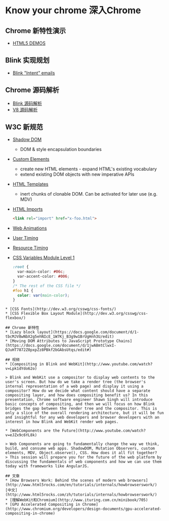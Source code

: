 # Know your chrome 深入Chrome

## Chrome 新特性演示

* [HTML5 DEMOS](https://html5-demos.appspot.com/)


## Blink 实现规划

* [Blink "Intent" emails](https://docs.google.com/spreadsheet/ccc?key=0AjGgk26K1Cc-dEIySWlPNmFHMWlCUGxIQkstZXJ3clE#gid=0)

## Chrome 源码解析

* [Blink 源码解析](https://github.com/yuanyan/kownyourchrome/tree/master/Blink)
* [V8 源码解析](https://github.com/yuanyan/kownyourchrome/tree/master/V8)

## W3C 新规范
* [Shadow DOM](https://dvcs.w3.org/hg/webcomponents/raw-file/tip/spec/shadow/index.html) 
  * DOM & style encapsulation boundaries
* [Custom Elements](https://dvcs.w3.org/hg/webcomponents/raw-file/tip/spec/custom/index.html)
  * create new HTML elements - expand HTML's existing vocabulary
  * extend existing DOM objects with new imperative APIs
* [HTML Templates](https://dvcs.w3.org/hg/webcomponents/raw-file/tip/spec/templates/index.html)
  * inert chunks of clonable DOM. Can be activated for later use (e.g. MDV)  
* [HTML Imports](https://dvcs.w3.org/hg/webcomponents/raw-file/tip/spec/imports/index.html)

  ```html
  <link rel="import" href="x-foo.html">
  ```
* [Web Animations](https://dvcs.w3.org/hg/FXTF/raw-file/default/web-anim/index.html)
* [User Timing](http://w3c-test.org/webperf/specs/UserTiming/)
* [Resource Timing](http://www.w3.org/TR/2011/WD-resource-timing-20110524/)
* [CSS Variables Module Level 1](http://dev.w3.org/csswg/css-variables/)

  ```css
  :root {
    var-main-color: #06c;
    var-accent-color: #006;
  }
  /* The rest of the CSS file */
  #foo h1 {
    color: var(main-color);
  }
```
* [CSS Fonts](http://dev.w3.org/csswg/css-fonts/)
* [CSS Flexible Box Layout Module](http://dev.w3.org/csswg/css-flexbox/)

## Chrome 新特性
* [Lazy block layout](https://docs.google.com/document/d/1-tbcMJV8wNbX2g5ehNIcE_1W7Kj_B3g9w1BrUgHnh3U/edit)
* [Moving DOM Attributes to JavaScript Prototype Chains](https://docs.google.com/document/d/1jwA8mtClwxI-QJuHT7872Z0pxpZz8PBkf2bGAbsUtqs/edit#)

## 视频
* [Compositing in Blink and WebKit](http://www.youtube.com/watch?v=Lpk1dYdo62o)

> Blink and WebKit use a compositor to display web contents to the user's screen. But how do we take a render tree (the browser's internal representation of a web page) and display it using a compositor? How do we decide what content should have a separate compositing layer, and how does compositing benefit us? In this presentation, Chrome software engineer Shawn Singh will introduce basic concepts of compositing, and then we will focus on how Blink bridges the gap between the render tree and the compositor. This is only a slice of the overall rendering architecture, but it will be fun and insightful for any web developers and browser developers with an interest in how Blink and WebKit render web pages.

* [WebComponents are the Future](http://www.youtube.com/watch?v=eJZx9c6YL8k)

> Web Components are going to fundamentally change the way we think, build, and consume web apps. ShadowDOM, Mutation Observers, custom elements, MDV, Object.observe(), CSS. How does it all fit together?
> This session will prepare you for the future of the web platform by discussing the fundamentals of web components and how we can use them today with frameworks like AngularJS.

## 文章
* [How Browsers Work: Behind the scenes of modern web browsers](http://www.html5rocks.com/en/tutorials/internals/howbrowserswork/)  [中文](http://www.html5rocks.com/zh/tutorials/internals/howbrowserswork/)
* [理解WebKit和Chromium](http://www.ituring.com.cn/minibook/705)
* [GPU Accelerated Compositing in Chrome](http://www.chromium.org/developers/design-documents/gpu-accelerated-compositing-in-chrome)
